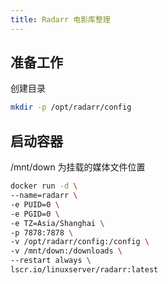 ```yaml
---
title: Radarr 电影库整理
---
```


## 准备工作

创建目录

```bash
mkdir -p /opt/radarr/config
```

## 启动容器

/mnt/down 为挂载的媒体文件位置

```bash
docker run -d \
--name=radarr \
-e PUID=0 \
-e PGID=0 \
-e TZ=Asia/Shanghai \
-p 7878:7878 \
-v /opt/radarr/config:/config \
-v /mnt/down:/downloads \
--restart always \
lscr.io/linuxserver/radarr:latest
```
